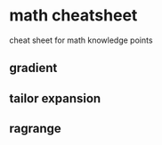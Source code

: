 # math cheatsheet

cheat sheet for math knowledge points

## gradient


## tailor expansion


## ragrange


